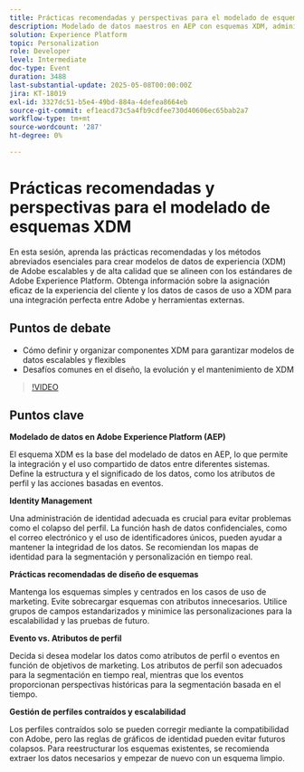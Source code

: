 ```yaml
---
title: Prácticas recomendadas y perspectivas para el modelado de esquemas XDM
description: Modelado de datos maestros en AEP con esquemas XDM, administración de identidades y prácticas recomendadas para una personalización y segmentación escalables y en tiempo real.
solution: Experience Platform
topic: Personalization
role: Developer
level: Intermediate
doc-type: Event
duration: 3488
last-substantial-update: 2025-05-08T00:00:00Z
jira: KT-18019
exl-id: 3327dc51-b5e4-49bd-884a-4defea8664eb
source-git-commit: ef1eacd73c5a4fb9cdfee730d40606ec65bab2a7
workflow-type: tm+mt
source-wordcount: '287'
ht-degree: 0%

---
```


# Prácticas recomendadas y perspectivas para el modelado de esquemas XDM

En esta sesión, aprenda las prácticas recomendadas y los métodos abreviados esenciales para crear modelos de datos de experiencia (XDM) de Adobe escalables y de alta calidad que se alineen con los estándares de Adobe Experience Platform. Obtenga información sobre la asignación eficaz de la experiencia del cliente y los datos de casos de uso a XDM para una integración perfecta entre Adobe y herramientas externas.

## Puntos de debate

* Cómo definir y organizar componentes XDM para garantizar modelos de datos escalables y flexibles
* Desafíos comunes en el diseño, la evolución y el mantenimiento de XDM

>[!VIDEO](https://video.tv.adobe.com/v/3458042/?learn=on&enablevpops)

## Puntos clave

**Modelado de datos en Adobe Experience Platform (AEP)**

El esquema XDM es la base del modelado de datos en AEP, lo que permite la integración y el uso compartido de datos entre diferentes sistemas. Define la estructura y el significado de los datos, como los atributos de perfil y las acciones basadas en eventos.

**Identity Management**

Una administración de identidad adecuada es crucial para evitar problemas como el colapso del perfil. La función hash de datos confidenciales, como el correo electrónico y el uso de identificadores únicos, pueden ayudar a mantener la integridad de los datos. Se recomiendan los mapas de identidad para la segmentación y personalización en tiempo real.

**Prácticas recomendadas de diseño de esquemas**

Mantenga los esquemas simples y centrados en los casos de uso de marketing. Evite sobrecargar esquemas con atributos innecesarios. Utilice grupos de campos estandarizados y minimice las personalizaciones para la escalabilidad y las pruebas de futuro.

**Evento vs. Atributos de perfil**

Decida si desea modelar los datos como atributos de perfil o eventos en función de objetivos de marketing. Los atributos de perfil son adecuados para la segmentación en tiempo real, mientras que los eventos proporcionan perspectivas históricas para la segmentación basada en el tiempo.

**Gestión de perfiles contraídos y escalabilidad**

Los perfiles contraídos solo se pueden corregir mediante la compatibilidad con Adobe, pero las reglas de gráficos de identidad pueden evitar futuros colapsos. Para reestructurar los esquemas existentes, se recomienda extraer los datos necesarios y empezar de nuevo con un esquema limpio.
